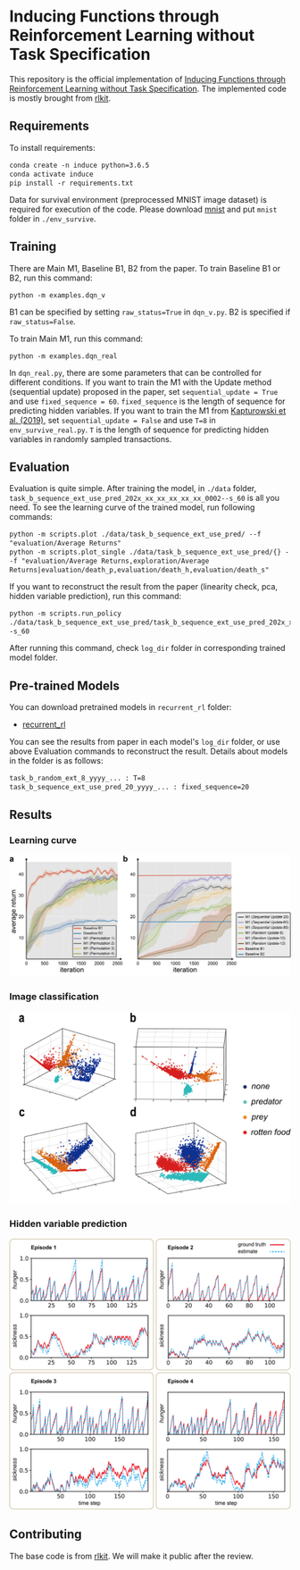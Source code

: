# Inducing Functions through Reinforcement Learning without Task Specification

This repository is the official implementation of [Inducing Functions through Reinforcement Learning without Task Specification](https://arxiv.org/abs/2111.11647).
The implemented code is mostly brought from [rlkit](https://github.com/vitchyr/rlkit).

## Requirements

To install requirements:

```setup
conda create -n induce python=3.6.5
conda activate induce
pip install -r requirements.txt
```

Data for survival environment (preprocessed MNIST image dataset) is required for execution of the code.
Please download [mnist](https://drive.google.com/drive/folders/1ppcrYsO71KcHXKSVUOX6Gl0Ghfm-QwIc?usp=sharing) and put `mnist` folder in `./env_survive`.

## Training

There are Main M1, Baseline B1, B2 from the paper. To train Baseline B1 or B2, run this command:
```train b1b2
python -m examples.dqn_v
```
B1 can be specified by setting `raw_status=True` in `dqn_v.py`. B2 is specified if `raw_status=False`. 

To train Main M1, run this command:
```train m1
python -m examples.dqn_real
```
In `dqn_real.py`, there are some parameters that can be controlled for different conditions.
If you want to train the M1 with the Update method (sequential update) proposed in the paper, set `sequential_update = True` and use 
`fixed_sequence = 60`. `fixed_sequence` is the length of sequence for predicting hidden variables.
If you want to train the M1 from [Kapturowski et al. (2019)](https://openreview.net/forum?id=r1lyTjAqYX), set `sequential_update = False`
and use `T=8` in `env_survive_real.py`. `T` is the length of sequence for predicting hidden variables in randomly
sampled transactions.

## Evaluation

Evaluation is quite simple. After training the model, in `./data` folder, `task_b_sequence_ext_use_pred_202x_xx_xx_xx_xx_xx_0002--s_60` is all you need.
To see the learning curve of the trained model, run following commands:
```learning curve
python -m scripts.plot ./data/task_b_sequence_ext_use_pred/ --f "evaluation/Average Returns"
python -m scripts.plot_single ./data/task_b_sequence_ext_use_pred/{} --f "evaluation/Average Returns,exploration/Average Returns|evaluation/death_p,evaluation/death_h,evaluation/death_s"
```

If you want to reconstruct the result from the paper (linearity check, pca, hidden variable prediction), run this command:
```run policy
python -m scripts.run_policy ./data/task_b_sequence_ext_use_pred/task_b_sequence_ext_use_pred_202x_xx_xx_xx_xx_xx_0002--s_60
```
After running this command, check `log_dir` folder in corresponding trained model folder.


## Pre-trained Models

You can download pretrained models in `recurrent_rl` folder:

- [recurrent_rl](https://drive.google.com/drive/folders/1ppcrYsO71KcHXKSVUOX6Gl0Ghfm-QwIc?usp=sharing) 

You can see the results from paper in each model's `log_dir` folder, or use above Evaluation commands
to reconstruct the result. Details about models in the folder is as follows:
```pretrained model
task_b_random_ext_8_yyyy_... : T=8
task_b_sequence_ext_use_pred_20_yyyy_... : fixed_sequence=20
```

## Results

### Learning curve

![alt text](./learning_curve_final.png)

### Image classification

![alt text](./image_classification.png)

### Hidden variable prediction

![alt text](./memory_estimate.png)

## Contributing
The base code is from [rlkit](https://github.com/vitchyr/rlkit). We will make it public after the review.
